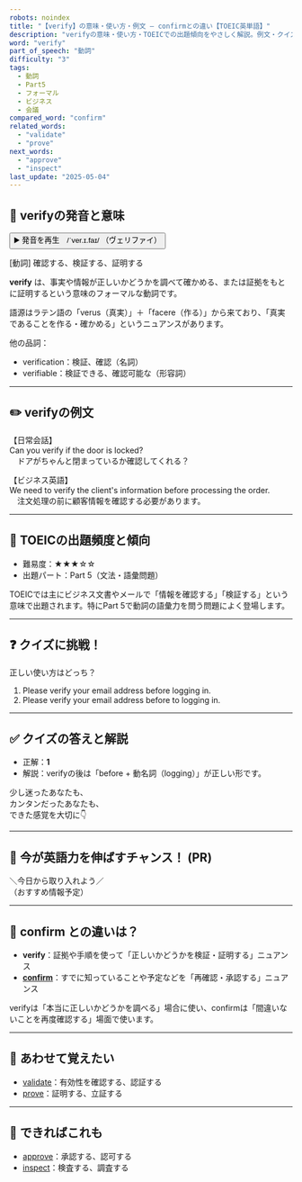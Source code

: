 ```yaml
---
robots: noindex
title: "【verify】の意味・使い方・例文 ― confirmとの違い【TOEIC英単語】"
description: "verifyの意味・使い方・TOEICでの出題傾向をやさしく解説。例文・クイズ付きでconfirmとの違いもわかりやすく学べます。"
word: "verify"
part_of_speech: "動詞"
difficulty: "3"
tags:
  - 動詞
  - Part5
  - フォーマル
  - ビジネス
  - 会議
compared_word: "confirm"
related_words:
  - "validate"
  - "prove"
next_words:
  - "approve"
  - "inspect"
last_update: "2025-05-04"
---
```


## 🔰 verifyの発音と意味

<button class="play-audio" onclick="playTTS('verify')">
  <span class="play-audio-main">
    ▶️ 発音を再生　/ˈver.ɪ.faɪ/
  </span>
  <span class="play-audio-sub">
    （ヴェリファイ）
  </span>
</button>

[動詞] 確認する、検証する、証明する

**verify** は、事実や情報が正しいかどうかを調べて確かめる、または証拠をもとに証明するという意味のフォーマルな動詞です。

語源はラテン語の「verus（真実）」＋「facere（作る）」から来ており、「真実であることを作る・確かめる」というニュアンスがあります。

他の品詞：  
- verification：検証、確認（名詞）
- verifiable：検証できる、確認可能な（形容詞）

---

## ✏️ verifyの例文

【日常会話】  
Can you verify if the door is locked?  
　ドアがちゃんと閉まっているか確認してくれる？

【ビジネス英語】  
We need to verify the client's information before processing the order.  
　注文処理の前に顧客情報を確認する必要があります。

---

## 🎯 TOEICの出題頻度と傾向

- 難易度：★★★☆☆
- 出題パート：Part 5（文法・語彙問題）

TOEICでは主にビジネス文書やメールで「情報を確認する」「検証する」という意味で出題されます。特にPart 5で動詞の語彙力を問う問題によく登場します。

---

## ❓ クイズに挑戦！

正しい使い方はどっち？

1. Please verify your email address before logging in.  
2. Please verify your email address before to logging in.

---

## ✅ クイズの答えと解説

- 正解：**1**
- 解説：verifyの後は「before + 動名詞（logging）」が正しい形です。

少し迷ったあなたも、  
カンタンだったあなたも、  
できた感覚を大切に👇️

---

## 🚀 今が英語力を伸ばすチャンス！ (PR)

<div class="info-center">
＼今日から取り入れよう／<br>  
（おすすめ情報予定）
</div>

---

## 🤔  confirm との違いは？

- **verify**：証拠や手順を使って「正しいかどうかを検証・証明する」ニュアンス
- **[confirm](/word/confirm/)**：すでに知っていることや予定などを「再確認・承認する」ニュアンス

verifyは「本当に正しいかどうかを調べる」場合に使い、confirmは「間違いないことを再度確認する」場面で使います。

---

## 🧩 あわせて覚えたい

- [validate](/word/validate/)：有効性を確認する、認証する
- [prove](/word/prove/)：証明する、立証する

---

## 📖 できればこれも

- [approve](/word/approve/)：承認する、認可する
- [inspect](/word/inspect/)：検査する、調査する

<!-- cvid: aid13_bid21 -->
